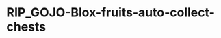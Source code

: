# RIP_GOJO-Blox-fruits-auto-collect-chests


<!DOCTYPE html>
<html lang="pt-BR">
<head>
    <meta charset="UTF-8">
    <meta name="viewport" content="width=device-width, initial-scale=1.0">
    <title>Entrar no Discord</Join>
    <style>
        .discord-button {
            background-color: #7289DA;
            color: white;
            padding: 10px 20px;
            text-align: center;
            text-decoration: none;
            display: inline-block;
            font-size: 16px;
            border-radius: 5px;
            border: none;
            cursor: pointer;
        }
        .discord-button:hover {
            background-color: #5b6eae;
        }
    </style>
</head>
<body>
    <a href="https://discord.gg/tpGkscTC" class="discord-button">Entrar no meu servidor do Discord</a>
</body>
</html>

local widget = require("widget")

-- Função para alternar a visibilidade do elemento "main"
local function toggleMain()
    local main = display.newGroup() -- Supondo que "main" seja um grupo de display
    if main.isVisible then
        main.isVisible = false
    else
        main.isVisible = true
    end
end

-- Criar o botão com a imagem
local button = widget.newButton({
    width = 100,
    height = 100,
    defaultFile = "1727889340066.png", -- Substitua pelo caminho da sua imagem
    onRelease = toggleMain
})

-- Posicionar o botão na tela
button.x = display.contentCenterX
button.y = display.contentCenterY


---Script

local worlds = {"Primeiro Mundo", "Segundo Mundo", "Terceiro Mundo"}
local chests = {
    {type = "Bronze", id = 1},
    {type = "Ouro", id = 2},
    {type = "Diamante", id = 3}
}

function teleportToChest(chest)
    -- Função para teleportar para o baú
    print("Teleportando para o baú de " .. chest.type)
    -- Código de teleporte aqui
end

function collectChest(chest)
    -- Função para coletar o baú
    print("Coletando baú de " .. chest.type)
    -- Código de coleta aqui
end

function checkAllChestsCollected()
    -- Função para verificar se todos os baús foram coletados
    print("Verificando se todos os baús foram coletados")
    -- Código de verificação aqui
    return true -- Retornar verdadeiro se todos os baús foram coletados
end

function switchServer()
    -- Função para trocar de servidor
    print("Trocando de servidor")
    -- Código para trocar de servidor aqui
end

function collectAllChests()
    for _, world in ipairs(worlds) do
        print("Verificando baús no " .. world)
        for _, chest in ipairs(chests) do
            teleportToChest(chest)
            collectChest(chest)
        end
    end
    if checkAllChestsCollected() then
        switchServer()
    end
end

collectAllChests()
